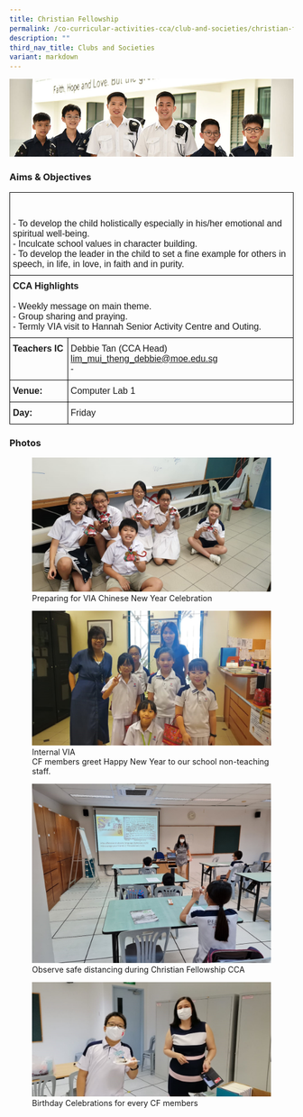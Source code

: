 ```yaml
---
title: Christian Fellowship
permalink: /co-curricular-activities-cca/club-and-societies/christian-fellowship/
description: ""
third_nav_title: Clubs and Societies
variant: markdown
---
```

![](/images/Website%20Banners%20Subpage/948x260%20masterhead%20-%20Co%20Curricular%20Activities4.jpg)


### Aims &amp; Objectives

<style type="text/css">
.tg  {border-collapse:collapse;border-spacing:0;}
.tg td{border-color:black;border-style:solid;border-width:1px;font-family:Arial, sans-serif;font-size:16px;
  overflow:hidden;padding:10px 5px;word-break:normal;}
.tg th{border-color:black;border-style:solid;border-width:1px;font-family:Arial, sans-serif;font-size:16px;
  font-weight:normal;overflow:hidden;padding:10px 5px;word-break:normal;}
.tg .tg-0lax{text-align:left;vertical-align:top}
</style>
<table class="tg">
<thead>
  <tr>
    <th class="tg-0lax" colspan="2"><span style="font-weight:700;font-style:normal">  </span><br><br>- To develop the child holistically especially in his/her emotional and spiritual well-being.<br>- Inculcate school values in character building.<br>- To develop the leader in the child to set a fine example for others in speech, in life, in love, in faith and in purity.</th>
  </tr>
</thead>
<tbody>
  <tr>
    <td class="tg-0lax" colspan="2"><span style="font-weight:700;font-style:normal">CCA Highlights</span><br><br>- Weekly message on main theme.<br>- Group sharing and praying.<br>- Termly VIA visit to Hannah Senior Activity Centre and Outing.</td>
  </tr>
   <tr>
    <td class="tg-0lax"><span style="font-weight:bold;font-style:normal">Teachers IC</span></td>
    <td class="tg-0lax">Debbie Tan  (CCA Head) <a href="mailto:lim_mui_theng_debbie@moe.edu.sg" target="_blank" rel="noopener noreferrer">lim_mui_theng_debbie@moe.edu.sg</a><br>   -    <br></td>
		</tr>
	
  <tr>
    <td class="tg-0lax"><span style="font-weight:bold;font-style:normal">Venue:</span></td>
    <td class="tg-0lax">Computer Lab 1</td>
		</tr>
		
  <tr>
    <td class="tg-0lax"><span style="font-weight:bold;font-style:normal">Day:</span></td>
    <td class="tg-0lax">Friday</td>
		</tr>

</tbody>
</table>



### Photos

<figure>
<img src="/images/cf%201.jpg">
<figcaption>Preparing for VIA Chinese New Year Celebration</figcaption>
</figure>

<figure>
<img src="/images/cf%202.jpg">
<figcaption>Internal VIA &nbsp;<br>
CF members greet Happy New Year to our school non-teaching staff.</figcaption>
</figure>

<figure>
<img src="/images/cf%203.jpg">
<figcaption>Observe safe distancing during Christian Fellowship CCA</figcaption>
</figure>

<figure>
<img src="/images/cf%204.jpg">
<figcaption>Birthday Celebrations for every CF members</figcaption>
</figure>